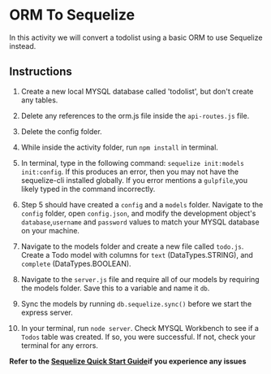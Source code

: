 # ORM To Sequelize

In this activity we will convert a todolist using a basic ORM to use Sequelize instead. 

## Instructions


1. Create a new local MYSQL database called 'todolist', but don't create any tables.

2. Delete any references to the orm.js file inside the `api-routes.js` file.

3. Delete the config folder.

4. While inside the activity folder, run `npm install` in terminal.

5. In terminal, type in the following command: `sequelize init:models init:config`. If this produces an error, then you may not have the sequelize-cli installed globally. If you error mentions a `gulpfile`,you likely typed in the command incorrectly.

6. Step 5 should have created a `config` and a `models` folder. Navigate to the `config` folder, open `config.json`, and modify the development object's `database`,`username` and `password` values to match your MYSQL database on your machine.

7. Navigate to the models folder and create a new file called `todo.js`. Create a Todo model with columns for `text` (DataTypes.STRING), and `complete` (DataTypes.BOOLEAN).

8. Navigate to the `server.js` file and require all of our models by requiring the models folder. Save this to a variable and name it `db`.

9. Sync the models by running `db.sequelize.sync()` before we start the express server.

10. In your terminal, run `node server`. Check MYSQL Workbench to see if a `Todos` table was created. If so, you were successful. If not, check your terminal for any errors.

**Refer to the [Sequelize Quick Start Guide](../Supplemental/SequelizeQuickStartGuide.pdf)if you experience any issues**
